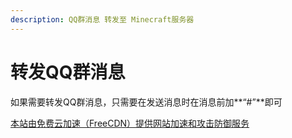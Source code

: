 ```yaml
---
description: QQ群消息 转发至 Minecraft服务器
---
```


# 转发QQ群消息

如果需要转发QQ群消息，只需要在发送消息时在消息前加**“#”**即可





[本站由免费云加速（FreeCDN）提供网站加速和攻击防御服务](http://www.freecdn.pw/?zzwz)
